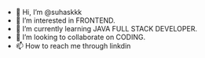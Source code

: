 - 👋 Hi, I’m @suhaskkk
- 👀 I’m interested in FRONTEND.
- 🌱 I’m currently learning JAVA FULL STACK DEVELOPER.
- 💞️ I’m looking to collaborate on CODING.
- 📫 How to reach me through linkdin

<!---
suhaskkk/suhaskkk is a ✨ special ✨ repository because its `README.md` (this file) appears on your GitHub profile.
You can click the Preview link to take a look at your changes.
--->
